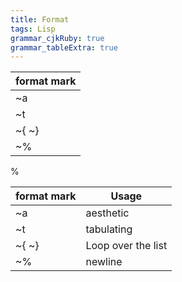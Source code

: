 ```yaml
---
title: Format
tags: Lisp
grammar_cjkRuby: true
grammar_tableExtra: true
---
```

| format mark |
| ---- |
| ~a |
| ~t |
| ~{ ~} |
| ~% |

%

| format mark | Usage |
| ---- | ---- |
| ~a | aesthetic |
| ~t | tabulating |
| ~{ ~} | Loop over the list |
| ~% | newline |
